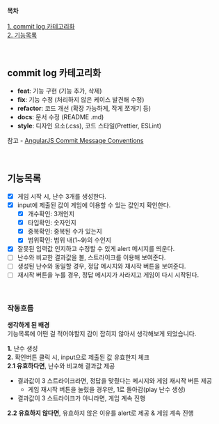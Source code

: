 ### `목차`

[1. commit log 카테고리화](#commit-log-카테고리화)  
[2. 기능목록](#기능목록)

<br>

## commit log 카테고리화

- **feat**: 기능 구현 (기능 추가, 삭제)
- **fix**: 기능 수정 (처리하지 않은 케이스 발견해 수정)
- **refactor**: 코드 개선 (확장 가능하게, 작게 쪼개기 등)
- **docs**: 문서 수정 (README .md)
- **style**: 디자인 요소(.css), 코드 스타일(Prettier, ESLint)

참고 - [AngularJS Commit Message Conventions](https://gist.github.com/stephenparish/9941e89d80e2bc58a153#allowed-type)

<br>

## 기능목록

- [x] 게임 시작 시, 난수 3개를 생성한다.
- [x] input에 제출된 값이 게임에 이용할 수 있는 값인지 확인한다.
  - [x] 개수확인: 3개인지
  - [x] 타입확인: 숫자인지
  - [x] 중복확인: 중복된 수가 있는지
  - [x] 범위확인: 범위 내(1~9)의 수인지
- [x] 잘못된 입력값 인지하고 수정할 수 있게 alert 메시지를 띄운다.
- [ ] 난수와 비교한 결과값을 볼, 스트라이크를 이용해 보여준다.
- [ ] 생성된 난수와 동일할 경우, 정답 메시지와 재시작 버튼을 보여준다.
- [ ] 재시작 버튼을 누를 경우, 정답 메시지가 사라지고 게임이 다시 시작된다.

<br>

### 작동흐름

**생각하게 된 배경**  
기능목록에 어떤 걸 적어야할지 감이 잡히지 않아서 생각해보게 되었습니다.

**1.** 난수 생성  
**2.** 확인버튼 클릭 시, input으로 제출된 값 유효한지 체크  
**2.1 유효하다면**, 난수와 비교해 결과값 제공

- 결과값이 3 스트라이크라면, 정답을 맞췄다는 메시지와 게임 재시작 버튼 제공
  - 게임 재시작 버튼을 눌렀을 경우만, 1로 돌아감(play 난수 생성)
- 결과값이 3 스트라이크가 아니라면, 게임 계속 진행

**2.2 유효하지 않다면**, 유효하지 않은 이유를 alert로 제공 & 게임 계속 진행
